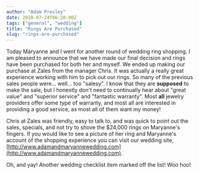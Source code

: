 ```yaml
---
author: "Adam Presley"
date: 2010-07-24T06:20:00Z
tags: ["general", "wedding"]
title: "Rings Are Purchased"
slug: "rings-are-purchased"
---
```


Today Maryanne and I went for another round of wedding ring shopping. I
am pleased to announce that we have made our final decision and rings
have been purchased for both her and myself. We ended up making our
purchase at Zales from the manager Chris. It was actually a really great
experience working with him to pick out our rings. So many of the
previous sales people were... well... too "salesy". I know that they are
**supposed** to make the sale, but I honestly don't need to
continually hear about "great value" and "superior service" and
"fantastic warranty". Most **all** jewelry providers offer some type
of warranty, and most all are interested in providing a good service, as
most all of them want my money!

Chris at Zales was friendly, easy to talk to, and was quick to point out
the sales, specials, and not try to shove the $24,000 rings on
Maryanne's fingers. If you would like to see a picture of her ring and
Maryanne's account of the shopping experience you can visit our wedding
site,
[http://www.adamandmaryannewedding.com](http://www.adamandmaryannewedding.com).

Oh, and yay! Another wedding checklist item marked off the list! Woo
hoo!

